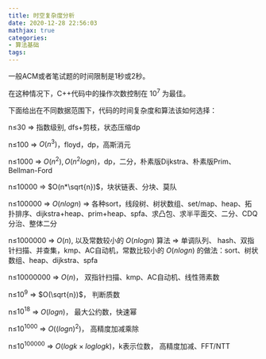 ```yaml
---
title: 时空复杂度分析
date: 2020-12-28 22:56:03
mathjax: true
categories:
- 算法基础
tags: 
---
```


一般ACM或者笔试题的时间限制是1秒或2秒。

在这种情况下，C++代码中的操作次数控制在 $10^7$ 为最佳。

下面给出在不同数据范围下，代码的时间复杂度和算法该如何选择：

n≤30 => 指数级别, dfs+剪枝，状态压缩dp

n≤100 => $O(n^3)$，floyd，dp，高斯消元

n≤1000 => $O(n^2),O(n^2logn)$，dp，二分，朴素版Dijkstra、朴素版Prim、Bellman-Ford

n≤10000 => $O(n*\sqrt{n})$，块状链表、分块、莫队

n≤100000  => $O(nlogn)$ => 各种sort，线段树、树状数组、set/map、heap、拓扑排序、dijkstra+heap、prim+heap、spfa、求凸包、求半平面交、二分、CDQ分治、整体二分

n≤1000000  => $O(n)$, 以及常数较小的 $O(nlogn)$ 算法 => 单调队列、 hash、双指针扫描、并查集，kmp、AC自动机，常数比较小的 $O(nlogn)$ 的做法：sort、树状数组、heap、dijkstra、spfa

n≤10000000 => $O(n)$，  双指针扫描、kmp、AC自动机、线性筛素数

n≤$10^9$ => $O(\sqrt{n})$， 判断质数

n≤$10^{18}$ => $O(logn)$，  最大公约数，快速幂

n≤$10^{1000}$ => $O((logn)^2)$，    高精度加减乘除

n≤$10^{100000}$  => $O(logk×loglogk)$，k表示位数，  高精度加减、FFT/NTT
